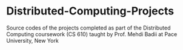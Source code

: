 # Distributed-Computing-Projects
Source codes of the projects completed as part of the Distributed Computing coursework (CS 610) taught by Prof. Mehdi Badii at Pace University, New York
